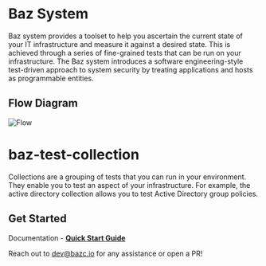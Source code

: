 # Baz System
Baz system provides a toolset to help you ascertain the current state of your IT infrastructure and measure it against a desired state. This is achieved through a series of fine-grained tests that can be run on your infrastructure. The Baz system introduces a software engineering-style test-driven approach to system security by treating applications and hosts as programmable entities.

## Flow Diagram
![Flow](https://docs.bazc.io/img/baz-flow-white.svg)

# baz-test-collection
Collections are a grouping of tests that you can run in your environment. They enable you to test an aspect of your infrastructure. For example, the active directory collection allows you to test Active Directory group policies.

## Get Started
Documentation - **[Quick Start Guide](https://docs.bazc.io/quickstart)**

Reach out to dev@bazc.io for any assistance or open a PR!
